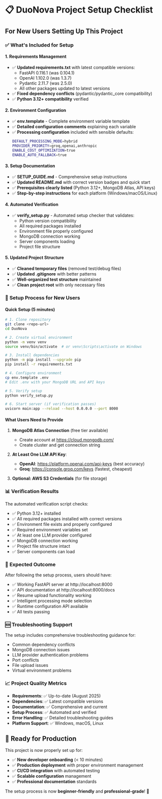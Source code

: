 # 📋 DuoNova Project Setup Checklist

## For New Users Setting Up This Project

### ✅ **What's Included for Setup**

#### **1. Requirements Management**
- ✅ **Updated requirements.txt** with latest compatible versions:
  - FastAPI 0.116.1 (was 0.104.1)
  - OpenAI 1.102.0 (was 1.3.7)  
  - Pydantic 2.11.7 (was 2.5.0)
  - All other packages updated to latest versions
- ✅ **Fixed dependency conflicts** (pydantic/pydantic_core compatibility)
- ✅ **Python 3.12+ compatibility** verified

#### **2. Environment Configuration**
- ✅ **env.template** - Complete environment variable template
- ✅ **Detailed configuration comments** explaining each variable
- ✅ **Processing configuration** included with sensible defaults:
  ```bash
  DEFAULT_PROCESSING_MODE=hybrid
  PROVIDER_PRIORITY=groq,openai,anthropic
  ENABLE_COST_OPTIMIZATION=true
  ENABLE_AUTO_FALLBACK=true
  ```

#### **3. Setup Documentation**
- ✅ **SETUP_GUIDE.md** - Comprehensive setup instructions
- ✅ **Updated README.md** with correct version badges and quick start
- ✅ **Prerequisites clearly listed** (Python 3.12+, MongoDB Atlas, API keys)
- ✅ **Step-by-step instructions** for each platform (Windows/macOS/Linux)

#### **4. Automated Verification**
- ✅ **verify_setup.py** - Automated setup checker that validates:
  - Python version compatibility
  - All required packages installed
  - Environment file properly configured
  - MongoDB connection working
  - Server components loading
  - Project file structure

#### **5. Updated Project Structure**
- ✅ **Cleaned temporary files** (removed test/debug files)
- ✅ **Updated .gitignore** with better patterns
- ✅ **Well-organized test structure** maintained
- ✅ **Clean project root** with only necessary files

### 🚀 **Setup Process for New Users**

#### **Quick Setup (5 minutes)**
```bash
# 1. Clone repository
git clone <repo-url>
cd DuoNova

# 2. Create virtual environment
python -m venv venv
source venv/bin/activate  # or venv\Scripts\activate on Windows

# 3. Install dependencies
python -m pip install --upgrade pip
pip install -r requirements.txt

# 4. Configure environment
cp env.template .env
# Edit .env with your MongoDB URL and API keys

# 5. Verify setup
python verify_setup.py

# 6. Start server (if verification passes)
uvicorn main:app --reload --host 0.0.0.0 --port 8000
```

#### **What Users Need to Provide**
1. **MongoDB Atlas Connection** (free tier available)
   - Create account at https://cloud.mongodb.com/
   - Create cluster and get connection string
   
2. **At Least One LLM API Key**:
   - **OpenAI**: https://platform.openai.com/api-keys (best accuracy)
   - **Groq**: https://console.groq.com/keys (fastest, cheapest)
   
3. **Optional: AWS S3 Credentials** (for file storage)

### 📊 **Verification Results**

The automated verification script checks:
- ✅ Python 3.12+ installed
- ✅ All required packages installed with correct versions
- ✅ Environment file exists and properly configured
- ✅ Required environment variables set
- ✅ At least one LLM provider configured
- ✅ MongoDB connection working
- ✅ Project file structure intact
- ✅ Server components can load

### 🎯 **Expected Outcome**

After following the setup process, users should have:
- ✅ Working FastAPI server at http://localhost:8000
- ✅ API documentation at http://localhost:8000/docs
- ✅ Resume upload functionality working
- ✅ Intelligent processing mode selection
- ✅ Runtime configuration API available
- ✅ All tests passing

### 🆘 **Troubleshooting Support**

The setup includes comprehensive troubleshooting guidance for:
- Common dependency conflicts
- MongoDB connection issues
- LLM provider authentication problems
- Port conflicts
- File upload issues
- Virtual environment problems

### 📈 **Project Quality Metrics**

- **Requirements**: ✅ Up-to-date (August 2025)
- **Dependencies**: ✅ Latest compatible versions
- **Documentation**: ✅ Comprehensive and current
- **Setup Process**: ✅ Automated and verified
- **Error Handling**: ✅ Detailed troubleshooting guides
- **Platform Support**: ✅ Windows, macOS, Linux

## 🎉 **Ready for Production**

This project is now properly set up for:
- ✅ **New developer onboarding** (< 10 minutes)
- ✅ **Production deployment** with proper environment management
- ✅ **CI/CD integration** with automated testing
- ✅ **Scalable configuration** management
- ✅ **Professional documentation** standards

The setup process is now **beginner-friendly** and **professional-grade**! 🚀
